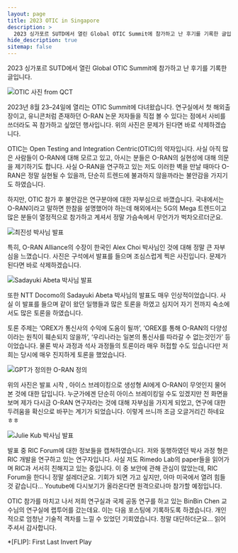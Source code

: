 ```yaml
---
layout: page
title: 2023 OTIC in Singapore
description: >
  2023 싱가포르 SUTD에서 열린 Global OTIC Summit에 참가하고 난 후기를 기록한 글입니다.
hide_description: true
sitemap: false
---
```

2023 싱가포르 SUTD에서 열린 Global OTIC Summit에 참가하고 난 후기를 기록한 글입니다.

![OTIC 사진 from QCT](https://bl6pap003files.storage.live.com/y4mse8shWqyR1dIp7SC4pLx0EGQ95IqnfHe2l8kDaPMNEwgGBx5I_PK2AdiExi77ILT80N0KBhBeGWu0H-0LHQSkLzs3iVqsnajlXu_Y9r66KxTd9tfEgNkZBWAqw5Jg0E-Jq7ix46z36LNtJKDBtjrtyXVwG98o0A5ktVLSXu7qk5bBCGQL6v3peH-ohEWKC-r6N799k3ukCQOPoDE8veVCR5ktAmxh0ZZfQmDqQd8KQM?encodeFailures=1&width=800&height=417)

2023년 8월 23–24일에 열리는 OTIC Summit에 다녀왔습니다. 연구실에서 첫 해외출장이고, 유니콘처럼 존재하던 O-RAN 논문 저자들을 직접 볼 수 있다는 점에서 사비를 쓰더라도 꼭 참가하고 싶었던 행사입니다. 위의 사진은 문제가 된다면 바로 삭제하겠습니다.

OTIC는 Open Testing and Integration Centric(OTIC)의 약자입니다. 사실 아직 많은 사람들이 O-RAN에 대해 모르고 있고, 아시는 분들은 O-RAN의 실현성에 대해 의문을 제기하기도 합니다. 사실 O-RAN을 연구하고 있는 저도 이러한 벽을 만날 때마다 O-RAN은 정말 실현될 수 있을까, 단순히 트렌드에 불과하지 않을까라는 불안감을 가지기도 하였습니다.

하지만, OTIC 참가 후 불안감은 연구분야에 대한 자부심으로 바꼈습니다. 국내에서는 O-RAN이라고 말하면 한참을 설명했어야 하는데 해외에서는 5G의 Mega 트렌드이고 많은 분들이 열정적으로 참가하고 계셔서 정말 가슴속에서 무언가가 벅차오르더군요.

![최진성 박사님 발표](https://bl6pap003files.storage.live.com/y4mfGW3-x3n5iEmfkP9DPBCpvz2_mtlOm4d5yyntJxF3TeNg6MRhEB_ShxI5zWsTrUxn5UaCifyA1ZZOfb3Dybo_lNzECF1HGZtdQSaZcyF5zrwgfn1mHJzcr57D6LtYS4jLkkUT9wvfdvHbP4UYBmX6uhlWKwqhhvho8Q4YywRW3bKL46lSXw3nCFiNdNOfuuEqzqvHZ9lFwBHn2I5vywygpD1OX12PGKIo-w5MCUuG6o?encodeFailures=1&width=720&height=541)

특히, O-RAN Alliance의 수장이 한국인 Alex Choi 박사님인 것에 대해 정말 큰 자부심을 느꼈습니다. 사진은 구석에서 발표를 들으며 조심스럽게 찍은 사진입니다. 문제가 된다면 바로 삭제하겠습니다.

![Sadayuki Abeta 박사님 발표](https://bl6pap003files.storage.live.com/y4m-8YH5Ql-9Z5niQsCUB7Y6A_KOmkD-81rYLxoS46cKz86FiMdtZ6slfmBFqMx4FdEcRBjBTtovpFGZtr6RxwSWnQGZGWIIUfIt2ImnNkrjodPk0noHx_TcHIcGk4M0OV_JhKrb8PAhN3lcZJyKtupF6RRPDbcnkGGkg7rctnkD-XEGwesmHwK9iqjS5Gspd4zz6vQWEqMosFXaTj3lxxSDit1WUJsKEHm0MTz3Fao6KA?encodeFailures=1&width=720&height=540)

또한 NTT Docomo의 Sadayuki Abeta 박사님의 발표도 매우 인상적이었습니다. 사실 이 발표를 들으며 같이 왔던 일행들과 많은 토론을 하였고 심지어 자기 전까지 숙소에서도 많은 토론을 하였습니다.

토론 주제는 ‘OREX가 통신사의 수익에 도움이 될까’, ‘OREX를 통해 O-RAN의 다양성이라는 원칙이 훼손되지 않을까’, ‘우리나라는 일본의 통신사를 따라갈 수 없는것인가’ 등이었습니다. 물론 박사 과정과 석사 과정들의 토론이라 매우 허접할 수도 있습니다만 저희는 당시에 매우 진지하게 토론을 했었습니다.

![GPT가 정의한 O-RAN 정의](https://bl6pap003files.storage.live.com/y4m5bnuOV7niKk8t9eqUV229WYalF8yHIINElOGQr_efmu3swJ29E2i3huZStaC1IxpBenh5t6hGv0f9awKzGv7_t7piu3UeIviYcIa4DWzLlAwfqkWU3wnh-EdwWST-RQ_Q2xPJxdgguXfrQo-t5JEEYYb-HpdYePDizl9E7wbWfuexBrT7M5DB0mKK3PuFyzMsKN6-qMC6_K9oCsT9KglQ_I4Sg3uRlKt9RjlxI-wz0o?encodeFailures=1&width=720&height=541)

위의 사진은 발표 시작 , 아이스 브레이킹으로 생성형 AI에게 O-RAN이 무엇인지 물어본 것에 대한 답입니다. 누군가에겐 단순히 아이스 브레이킹일 수도 있겠지만 전 화면을 보며 제가 다시금 O-RAN 연구자라는 것에 대해 자부심을 가지게 되었고, 연구에 대한 두려움을 확신으로 바꾸는 계기가 되었습니다. 이렇게 쓰니까 조금 오글거리긴 하네요 ㅎㅎ

![Julie Kub 박사님 발표](https://bl6pap003files.storage.live.com/y4mXu-t__4efwDub5hZHBpgogS8wDG-8DVju-fQNcGAOuVYDq6Gi3JDcxm9KITrMcsEKj3M5mzSCae8VwCI2qQxQkqEKK2O5LyAXF6wm24hwznePuA7Z1RjSpbx5hxz_RDX6kmORCIEaY6NXp8qoSrtg6fbw4hM8YVDJ2gxVslmZ8N2nCMiEkSSawyS3fh3oKZcBNnq15jTfiVW0WwViC3vLwqd3Uj1N_YkJaJgAG99P-E?encodeFailures=1&width=720&height=541)

발표 중 RIC Forum에 대한 정보들을 캡쳐하였습니다. 저와 동행하였던 박사 과정 형은 RIC 개발을 연구하고 있는 연구자입니다. 사실 저도 Rimedo Lab의 paper들을 읽어가며 RIC과 서서히 친해지고 있는 중입니다. 이 중 보안에 관해 관심이 많았는데, RIC Forum을 한다니 정말 설레더군요. 기회가 되면 가고 싶지만, 아마 미국에서 열려 힘들 것 같습니다… Youtube에 다시보기가 올라온다면 원격으로나마 참가할 예정입니다.

OTIC 참가를 마치고 나서 저희 연구실과 국제 공동 연구를 하고 있는 BinBin Chen 교수님의 연구실에 랩투어를 갔는데요. 이는 다음 포스팅에 기록하도록 하겠습니다. 개인적으로 엄청난 기술적 격차를 느낄 수 있었던 기회였습니다. 정말 대단하더군요… 읽어주셔서 감사합니다.


*[FLIP]: First Last Invert Play
